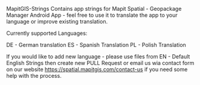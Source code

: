 MapitGIS-Strings
Contains app strings for Mapit Spatial - Geopackage Manager Android App - feel free to use it to translate the app to your language or improve existing translation.

Currently supported Languages:

DE - German translation ES - Spanish Translation PL - Polish Translation 

If you would like to add new language - please use files from EN - Default English Strings then create new PULL Request or email us wia contact form on our website https://spatial.mapitgis.com/contact-us if you need some help with the process.

